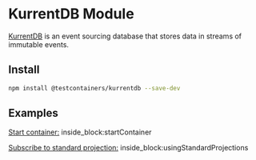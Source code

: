 # KurrentDB Module

[KurrentDB](https://kurrent.io) is an event sourcing database that stores data in streams of immutable events.

## Install

```bash
npm install @testcontainers/kurrentdb --save-dev
```

## Examples

<!--codeinclude-->
[Start container:](../../packages/modules/kurrentdb/src/kurrentdb-container.test.ts) inside_block:startContainer
<!--/codeinclude-->

<!--codeinclude-->
[Subscribe to standard projection:](../../packages/modules/kurrentdb/src/kurrentdb-container.test.ts) inside_block:usingStandardProjections
<!--/codeinclude-->
